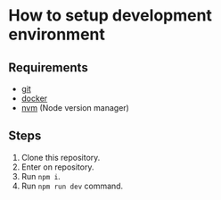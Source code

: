 # How to setup development environment
## Requirements
  * [git](https://git-scm.com/downloads)
  * [docker](https://docs.docker.com/engine/install/)  
  * [nvm](https://github.com/nvm-sh/nvm)  (Node version manager)


## Steps
1. Clone this repository.
2. Enter on repository.
3. Run `npm i`.
4. Run `npm run dev` command.

